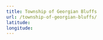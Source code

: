 ```yaml
---
title: Township of Georgian Bluffs
url: /township-of-georgian-bluffs/
latitude: 
longitude: 
---
```

